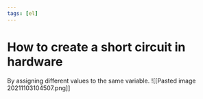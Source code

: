 ```yaml
---
tags: [el]
---
```

# How to create a short circuit in hardware
By assigning different values to the same variable.
![[Pasted image 20211103104507.png]]